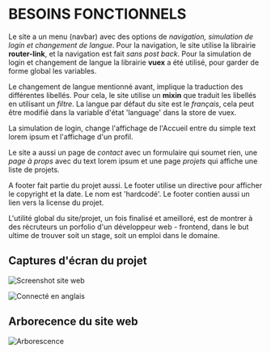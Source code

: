 # BESOINS FONCTIONNELS

Le site a un menu (navbar) avec des options de *navigation, simulation de login et changement de langue*.
Pour la navigation, le site utilise la librairie **router-link**, et la navigation est fait *sans post back*.
Pour la simulation de login et changement de langue la librairie **vuex** a été utilisé, pour garder de forme
global les variables.

Le changement de langue mentionné avant, implique la traduction des différentes libellés. Pour cela, le site utilise
un **mixin** que traduit les libellés en utilisant un *filtre*.
La langue par défaut du site est le *français*, cela peut être modifié dans la variable d'état 'language' dans la store de vuex.

La simulation de login, change l'affichage de l'Accueil entre du simple text lorem ipsum et l'affichage d'un profil.

Le site a aussi un page de *contact* avec un formulaire qui soumet rien, une *page à props* avec du text lorem ipsum 
et une page *projets* qui affiche une liste de projets.

A footer fait partie du projet aussi. Le footer utilise un directive pour afficher le copyright et la date.
Le nom est 'hardcodé'. Le footer contien aussi un lien vers la license du projet.

L'utilité global du site/projet, un fois finalisé et ameilloré, est de montrer à des récruteurs un porfolio d'un développeur web - frontend, 
dans le but ultime de trouver soit un stage, soit un emploi dans le domaine.


## Captures d'écran du projet

![Screenshot site web](https://i.imgur.com/6AeGHLv.jpg)

![Connecté en anglais](https://i.imgur.com/vAt0mh5.jpg)


## Arborecence du site web

![Arborescence](https://i.imgur.com/9XlpfAo.jpg)